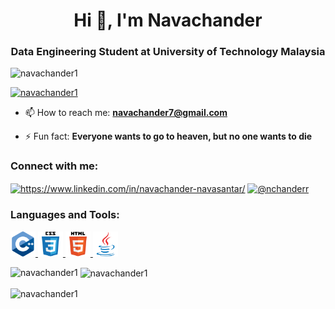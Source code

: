 <h1 align="center">Hi 👋, I'm Navachander</h1>
<h3 align="center">Data Engineering Student at University of Technology Malaysia</h3>

<p align="left"> <img src="https://komarev.com/ghpvc/?username=navachander1&label=Profile%20views&color=0e75b6&style=flat" alt="navachander1" /> </p>

<p align="left"> <a href="https://github.com/ryo-ma/github-profile-trophy"><img src="https://github-profile-trophy.vercel.app/?username=navachander1" alt="navachander1" /></a> </p>

- 📫 How to reach me: **navachander7@gmail.com**

- ⚡ Fun fact:  **Everyone wants to go to heaven, but no one wants to die**

<h3 align="left">Connect with me:</h3>
<p align="left">
<a href="https://linkedin.com/in/https://www.linkedin.com/in/navachander-navasantar/" target="blank"><img align="center" src="https://raw.githubusercontent.com/rahuldkjain/github-profile-readme-generator/master/src/images/icons/Social/linked-in-alt.svg" alt="https://www.linkedin.com/in/navachander-navasantar/" height="30" width="40" /></a>
<a href="https://instagram.com/@nchanderr" target="blank"><img align="center" src="https://raw.githubusercontent.com/rahuldkjain/github-profile-readme-generator/master/src/images/icons/Social/instagram.svg" alt="@nchanderr" height="30" width="40" /></a>
</p>

<h3 align="left">Languages and Tools:</h3>
<p align="left"> <a href="https://www.w3schools.com/cpp/" target="_blank" rel="noreferrer"> <img src="https://raw.githubusercontent.com/devicons/devicon/master/icons/cplusplus/cplusplus-original.svg" alt="cplusplus" width="40" height="40"/> </a> <a href="https://www.w3schools.com/css/" target="_blank" rel="noreferrer"> <img src="https://raw.githubusercontent.com/devicons/devicon/master/icons/css3/css3-original-wordmark.svg" alt="css3" width="40" height="40"/> </a> <a href="https://www.w3.org/html/" target="_blank" rel="noreferrer"> <img src="https://raw.githubusercontent.com/devicons/devicon/master/icons/html5/html5-original-wordmark.svg" alt="html5" width="40" height="40"/> </a> <a href="https://www.java.com" target="_blank" rel="noreferrer"> <img src="https://raw.githubusercontent.com/devicons/devicon/master/icons/java/java-original.svg" alt="java" width="40" height="40"/> </a> </p>

<p><img align="left" src="https://github-readme-stats.vercel.app/api/top-langs?username=navachander1&show_icons=true&locale=en&layout=compact" alt="navachander1" /></p>

<p>&nbsp;<img align="center" src="https://github-readme-stats.vercel.app/api?username=navachander1&show_icons=true&locale=en" alt="navachander1" /></p>

<p><img align="center" src="https://github-readme-streak-stats.herokuapp.com/?user=navachander1&" alt="navachander1" /></p>
